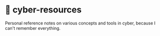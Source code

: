 # :notebook: cyber-resources

Personal reference notes on various concepts and tools in cyber, because I can't remember everything.
